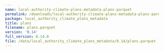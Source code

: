 ```yaml
---
name: local-authority-climate-plans-metadata-plans-parquet
permalink: /downloads/local-authority-climate-plans-metadata-plans-parquet/0_14
package: local_authority_climate_plans_metadata
title: plans
filename: plans.parquet
version: '0.14'
full_version: 0.14.0
file: /data/local_authority_climate_plans_metadata/0.14/plans.parquet
---
```

